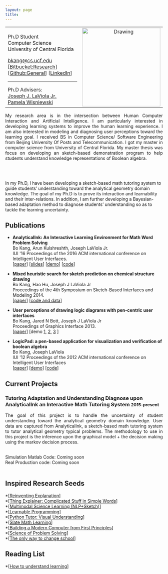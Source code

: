 ```yaml
---
layout: page
title:
---
```


<table style="width:100%" border="0">
  <tr>
    <td>
      <p>
            Ph.D Student<br>
            Computer Science<br>
            University of Central Florida<br>
        </p>
        <p>
            <a href="mailto:bkang@cs.ucf.edu">bkang@cs.ucf.edu</a><br>
            [<a href="https://bitbucket.org/buptkang/">Bitbucket:Research</a>]
            [<a href="https://github.com/buptkang">Github:General</a>]
            [<a href="https://www.linkedin.com/in/bokang">LinkedIn</a>]
        </p>
        <hr>
        Ph.D Advisers:
        <br>
        <a href=" http://www.eecs.ucf.edu/~jjl/"> Joseph J. LaViola Jr. </a>
        <br>
        <a href=" http://pamspam.com/"> Pamela Wisniewski </a>
       </td>
    <td align="middle">
      <img src="../public/Bo.jpg" alt="Drawing" style="width: 250px;" />
    </td>
  </tr>
</table>

<p class="message" align="justify">
My research area is in the intersection between Human Computer Interaction and Artificial Intelligence. I am particularly interested in developing learning systems to improve the human learning experience. I am also interested in modeling and diagnosing user perceptions toward the learning goal. I received BS in Computer Science/ Software Engineering from Beijing University Of Posts and Telecommunication. I got my master in computer science from University of Central Florida. My master thesis was focus on developing an sketch-based demonstration program to help students understand knowledge representations of Boolean algebra.

<br><br>

In my Ph.D, I have been developing a sketch-based math tutoring system to guide students’ understanding toward the analytical geometry domain knowledge. The goal of my Ph.D is to prove its interaction and learnability and their inter-relations. In addition, I am further developing a Bayesian-based adaptation method to diagnose students’ understanding so as to tackle the learning uncertainty.

</p>

## Publications

 <div class="panel-body">
        <ul class="list-group">
            <li class="list-group-item">
                <p name="geos">
                    <b>AnalyticalInk: An Interactive Learning Environment for Math Word Problem Solving</b><br>
                    Bo Kang, Arun Kulshreshth, Joseph LaViola Jr.<br>
                    IUI '16 Proceedings of the 2016 ACM international conference on Intelligent User Interfaces.<br>
                    [<a href="http://dl.acm.org/citation.cfm?id=2856789&CFID=532571687&CFTOKEN=39971231">paper</a>]
                    [<a href="http://www.slideshare.net/KangBo/iui-2016-presentation-slide">slides</a>]
                    [<a href="https://www.youtube.com/watch?v=erDXTB7pHGY">demo</a>]
                    [<a href="https://bitbucket.org/buptkang/math-tutor-ui">code</a>]
                </p>
            </li>
            <li class="list-group-item">
                <p name="bilicam">
                    <b>Mixed heuristic search for sketch prediction on chemical structure drawing</b>
                    <br>
                    Bo Kang, Hao Hu, Joseph J LaViola Jr<br>
                    Proceedings of the 4th Symposium on Sketch-Based Interfaces and Modeling 2014.<br>
                    [<a href="http://dl.acm.org/citation.cfm?id=2630408">paper</a>]
                    [<a href="https://bitbucket.org/buptkang/chemistrysketchrecognition">code and data</a>]
                </p>
            </li>
            <li class="list-group-item">
                <p name="diagram">
                    <b>User perceptions of drawing logic diagrams with pen-centric user interfaces</b><br>
                    Bo Kang, Jared N Bott, Joseph J LaViola Jr<br>
                    Proceedings of Graphics Interface 2013.<br>
                    [<a href="http://dl.acm.org/citation.cfm?id=2532144">paper</a>]
                    [demo <a href="https://www.youtube.com/watch?v=HtUBzijVzRc">1</a>,
                    <a href="https://www.youtube.com/watch?v=IFW5d5l_L64">2</a>,
                    <a href="https://www.youtube.com/watch?v=0A6vXeHAgNo">3</a>
                    ]
                </p>
            </li>
            <li class="list-group-item">
                <p name="sigvisa">
                    <b>LogicPad: a pen-based application for visualization and verification of boolean algebra</b><br>
                    Bo Kang, Joseph LaViola<br>
                    IUI '12 Proceedings of the 2012 ACM international conference on Intelligent User Interfaces<br>
                    [<a href="http://dl.acm.org/citation.cfm?id=2167014">paper</a>]
                    [<a href="https://www.youtube.com/watch?v=SclDrYaA0iM">demo</a>]
                    [<a href="https://github.com/buptkang/LogicPad">code</a>]
                </p>
            </li>
        </ul>
    </div>

## Current Projects

<div class="panel panel-default">
    <div class="panel-heading">
        <h3 class="panel-title">Tutoring Adaptation and Understanding Diagnose upon AnalyticalInk an Interactive Math Tutoring System
        <small>2015-present</small></h3>
    </div>
    <p class="message" align="justify">
        The goal of this project is to handle the uncertainty of student understanding toward the analytical geometry domain knowledge. User data are captured from AnalyticalInk, a sketch-based math tutoring system to tutor analytical geometry typical problems. The methodology to use in this project is the inference upon the graphical model + the decision making using the markov decision process.
    </p>
    <br>
    Simulation Matlab Code: Coming soon
    <br>
    Real Production code: Coming soon
</div>

<br>

## Inspired Research Seeds

*[<a href="http://michaelnielsen.org/reinventing_explanation/index.html">Reinventing Explanation</a>]
<br>
*[<a href="https://xkcd.com/thing-explainer/">Thing Explainer: Complicated Stuff in Simple Words</a>]
<br>
*[<a href="https://www.youtube.com/watch?v=rzS-1fZ26G8">Multimodal Science Learning (NLP+Sketch)</a>]
<br>
*[<a href="http://worrydream.com/LearnableProgramming/">Learnable Programming</a>]
<br>
*[<a href="http://www.pythontutor.com/">Python Tutor: Visual Understanding</a>]
<br>
*[<a href="http://www.slatescience.com/">Slate Math Learning</a>]
<br>
*[<a href="http://www.nand2tetris.org/">Building a Modern Computer from First Principles</a>]
<br>
*[<a href="http://rs.io/the-science-of-problem-solving/">Science of Problem Solving</a>]
<br>
*[<a href="https://www.youtube.com/watch?v=_LwSLDAStts&list=WL&index=11">The only way to change school</a>]

## Reading List
*[<a href="http://www.squeakland.org/resources/books/readingList.jsp">How to understand learning</a>]
